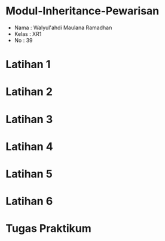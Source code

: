 # Modul-Inheritance-Pewarisan
+ Nama  : Walyul'ahdi Maulana Ramadhan
+ Kelas : XR1
+ No    : 39
# Latihan 1
# Latihan 2
# Latihan 3
# Latihan 4
# Latihan 5
# Latihan 6
# Tugas Praktikum
